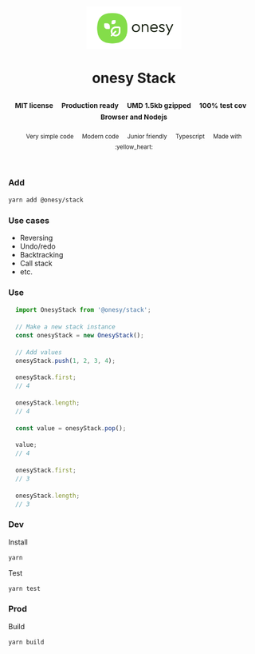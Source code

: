 
</br>
</br>

<p align='center'>
  <a target='_blank' rel='noopener noreferrer' href='#'>
    <img width='auto' height='84' src='https://raw.githubusercontent.com/onesy-me/onesy/refs/heads/main/utils/images/logo.png' alt='onesy logo' />
  </a>
</p>

<h1 align='center'>onesy Stack</h1>

<h3 align='center'>
  <sub>MIT license&nbsp;&nbsp;&nbsp;&nbsp;</sub>
  <sub>Production ready&nbsp;&nbsp;&nbsp;&nbsp;</sub>
  <sub>UMD 1.5kb gzipped&nbsp;&nbsp;&nbsp;&nbsp;</sub>
  <sub>100% test cov&nbsp;&nbsp;&nbsp;&nbsp;</sub>
  <sub>Browser and Nodejs</sub>
</h3>

<p align='center'>
  <sub>Very simple code&nbsp;&nbsp;&nbsp;&nbsp;</sub>
  <sub>Modern code&nbsp;&nbsp;&nbsp;&nbsp;</sub>
  <sub>Junior friendly&nbsp;&nbsp;&nbsp;&nbsp;</sub>
  <sub>Typescript&nbsp;&nbsp;&nbsp;&nbsp;</sub>
  <sub>Made with :yellow_heart:</sub>
</p>

<br />

### Add

```sh
yarn add @onesy/stack
```

### Use cases
- Reversing
- Undo/redo
- Backtracking
- Call stack
- etc.

### Use

```javascript
  import OnesyStack from '@onesy/stack';

  // Make a new stack instance
  const onesyStack = new OnesyStack();

  // Add values
  onesyStack.push(1, 2, 3, 4);

  onesyStack.first;
  // 4

  onesyStack.length;
  // 4

  const value = onesyStack.pop();

  value;
  // 4

  onesyStack.first;
  // 3

  onesyStack.length;
  // 3
```

### Dev

Install

```sh
yarn
```

Test

```sh
yarn test
```

### Prod

Build

```sh
yarn build
```
